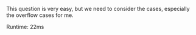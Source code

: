 This question is very easy, but we need to consider the cases, especially the overflow cases for me.

Runtime: 22ms
